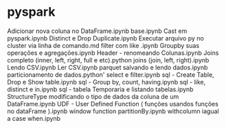 # pyspark

Adicionar nova coluna no DataFrame.ipynb
base.ipynb
Cast em pyspark.ipynb
Distinct e Drop Duplicate.ipynb
Executar arquivo  py no cluster via linha de comando.md
filter com like .ipynb
Groupby  suas operações  e agregações.ipynb
Header - renomeando Colunas.ipynb
Joins completo (inner, left, right, full e etc).python
joins (join, left, right).ipynb
Lendo CSV.ipynb
Ler CSV.ipynb
parquet salvando e lendo dados.ipynb
particionamento de dados.python'
select e filter.ipynb
sql - Create Table, Drop e Show table.ipynb
sql - Group by, count, having.ipynb
sql - like, distinct e in.ipynb
sql - tabela Temporaria e listando tabelas.ipynb
StructureType modificando o tipo de dados da coluna de um DataFrame.ipynb
UDF - User Defined Function ( funções usandos funções no dataFrame ).ipynb
window function partitionBy.ipynb
withcolumn iagual a case when.ipynb
